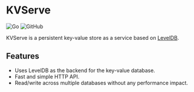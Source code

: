 # KVServe

![Go](https://img.shields.io/github/go-mod/go-version/adarsh1021/kv-serve?logo=go)
![GitHub](https://img.shields.io/github/license/adarsh1021/kv-serve)

KVServe is a persistent key-value store as a service based on [LevelDB](https://github.com/google/leveldb).

## Features

- Uses LevelDB as the backend for the key-value database.
- Fast and simple HTTP API.
- Read/write across multiple databases without any performance impact.
